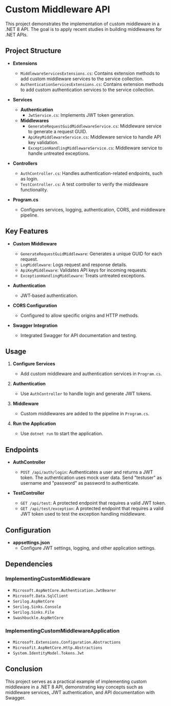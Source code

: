 # Custom Middleware API

This project demonstrates the implementation of custom middleware in a .NET 8 API. The goal is to apply recent studies in building middlewares for .NET APIs.

## Project Structure

- **Extensions**
  - `MiddlewareServicesExtensions.cs`: Contains extension methods to add custom middleware services to the service collection.
  - `AuthenticationServicesExtensions.cs`: Contains extension methods to add custom authentication services to the service collection.

- **Services**
  - **Authentication**
    - `JwtService.cs`: Implements JWT token generation.
  - **Middlewares**
    - `GenerateRequestGuidMiddlewareService.cs`: Middleware service to generate a request GUID.
    - `ApiKeyMiddlewareService.cs`: Middleware service to handle API key validation.
    - `ExceptionHandlingMiddlewareService.cs`: Middleware service to handle untreated exceptions.

- **Controllers**
  - `AuthController.cs`: Handles authentication-related endpoints, such as login.
  - `TestController.cs`: A test controller to verify the middleware functionality.

- **Program.cs**
  - Configures services, logging, authentication, CORS, and middleware pipeline.

## Key Features

- **Custom Middleware**
  - `GenerateRequestGuidMiddleware`: Generates a unique GUID for each request.
  - `LogMiddleware`: Logs request and response details.
  - `ApiKeyMiddleware`: Validates API keys for incoming requests.
  - `ExceptionHandlingMiddleware`: Treats untreated exceptions.

- **Authentication**
  - JWT-based authentication.

- **CORS Configuration**
  - Configured to allow specific origins and HTTP methods.

- **Swagger Integration**
  - Integrated Swagger for API documentation and testing.

## Usage

1. **Configure Services**
   - Add custom middleware and authentication services in `Program.cs`.

2. **Authentication**
   - Use `AuthController` to handle login and generate JWT tokens.

3. **Middleware**
   - Custom middlewares are added to the pipeline in `Program.cs`.

4. **Run the Application**
   - Use `dotnet run` to start the application.

## Endpoints

- **AuthController**
  - `POST /api/auth/login`: Authenticates a user and returns a JWT token. The authentication uses mock user data. Send "testuser" as username and "password" as password to authenticate.

- **TestController**
  - `GET /api/test`: A protected endpoint that requires a valid JWT token.
  - `GET /api/test/exception`: A protected endpoint that requires a valid JWT token used to test the exception handling middleware.

## Configuration

- **appsettings.json**
  - Configure JWT settings, logging, and other application settings.

## Dependencies

### ImplementingCustomMiddleware

- `Microsoft.AspNetCore.Authentication.JwtBearer`
- `Microsoft.Data.SqlClient`
- `Serilog.AspNetCore`
- `Serilog.Sinks.Console`
- `Serilog.Sinks.File`
- `Swashbuckle.AspNetCore`

### ImplementingCustomMiddlewareApplication

- `Microsoft.Extensions.Configuration.Abstractions`
- `Microsofit.AspNetCore.Http.Abstractions`
- `System.IdentityModel.Tokens.Jwt`

## Conclusion

This project serves as a practical example of implementing custom middleware in a .NET 8 API, demonstrating key concepts such as middleware services, JWT authentication, and API documentation with Swagger.
